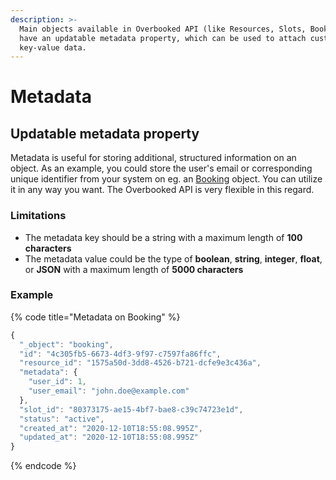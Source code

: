 ```yaml
---
description: >-
  Main objects available in Overbooked API (like Resources, Slots, Bookings)
  have an updatable metadata property, which can be used to attach custom
  key-value data.
---
```


# Metadata

## Updatable metadata property

Metadata is useful for storing additional, structured information on an object. As an example, you could store the user's email or corresponding unique identifier from your system on eg. an [Booking](api-resources/booking/) object. You can utilize it in any way you want. The Overbooked API is very flexible in this regard.

### Limitations

* The metadata key should be a string with a maximum length of **100 characters**
* The metadata value could be the type of **boolean**, **string**, **integer**, **float**, or **JSON** with a maximum length of **5000 characters**

### Example

{% code title="Metadata on Booking" %}
```javascript
{
  "_object": "booking",
  "id": "4c305fb5-6673-4df3-9f97-c7597fa86ffc",
  "resource_id": "1575a50d-3dd8-4526-b721-dcfe9e3c436a",
  "metadata": {
    "user_id": 1,
    "user_email": "john.doe@example.com"
  },
  "slot_id": "80373175-ae15-4bf7-bae8-c39c74723e1d",
  "status": "active",
  "created_at": "2020-12-10T18:55:08.995Z",
  "updated_at": "2020-12-10T18:55:08.995Z"
}
```
{% endcode %}

